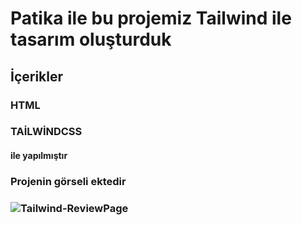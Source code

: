 # Patika ile bu projemiz Tailwind ile tasarım oluşturduk
## İçerikler
### HTML
### TAİLWİNDCSS
#### ile yapılmıştır
### Projenin görseli ektedir
### ![Tailwind-ReviewPage](https://github.com/user-attachments/assets/c0a75a3e-0afd-4816-8ceb-6032830fc3e7)
